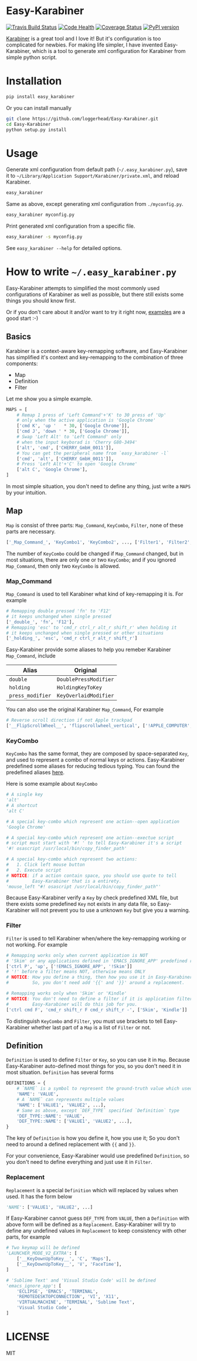 # Easy-Karabiner

[![Travis Build Status](https://travis-ci.org/loggerhead/Easy-Karabiner.svg?branch=master)](https://travis-ci.org/loggerhead/Easy-Karabiner)
[![Code Health](https://landscape.io/github/loggerhead/Easy-Karabiner/master/landscape.svg?branch=master)](https://landscape.io/github/loggerhead/Easy-Karabiner/master)
[![Coverage Status](https://coveralls.io/repos/github/loggerhead/Easy-Karabiner/badge.svg)](https://coveralls.io/github/loggerhead/Easy-Karabiner)
[![PyPI version](https://img.shields.io/pypi/v/easy_karabiner.svg)](https://pypi.python.org/pypi/easy_karabiner)

[Karabiner](https://pqrs.org/osx/karabiner/index.html.en) is a great tool and I love it! But it's configuration is too complicated for newbies. For making life simpler, I have invented Easy-Karabiner, which is a tool to generate xml configuration for Karabiner from simple python script.

# Installation

```bash
pip install easy_karabiner
```

Or you can install manually

```bash
git clone https://github.com/loggerhead/Easy-Karabiner.git
cd Easy-Karabiner
python setup.py install
```

# Usage

Generate xml configuration from default path (`~/.easy_karabiner.py`), save it to `~/Library/Application Support/Karabiner/private.xml`, and reload Karabiner.

```bash
easy_karabiner
```

Same as above, except generating xml configuration from `./myconfig.py`.

```bash
easy_karabiner myconfig.py
```

Print generated xml configuration from a specific file.

```bash
easy_karabiner -s myconfig.py
```

See `easy_karabiner --help` for detailed options.

# How to write `~/.easy_karabiner.py`

Easy-Karabiner attempts to simplified the most commonly used configurations of Karabiner as well as possible, but there still exists some things you should know first.

Or if you don't care about it and/or want to try it right now, [examples](https://github.com/loggerhead/Easy-Karabiner/tree/master/examples) are a good start :-)

## Basics

Karabiner is a context-aware key-remapping software, and Easy-Karabiner has simplified it's context and key-remapping to the combination of three components:

* Map
* Definition
* Filter

Let me show you a simple example.

```python
MAPS = [
    # Remap 1 press of 'Left Command'+'K' to 30 press of 'Up'
    # only when the active application is 'Google Chrome'
	['cmd K', 'up '   * 30, ['Google Chrome']],
    ['cmd J', 'down ' * 30, ['Google Chrome']],
	# Swap 'Left Alt' to 'Left Command' only
    # when the input keyborad is 'Cherry G80-3494'
    ['alt', 'cmd', ['CHERRY_GmbH_0011']],
    # You can get the peripheral name from `easy_karabiner -l`
    ['cmd', 'alt', ['CHERRY_GmbH_0011']],
    # Press 'Left Alt'+'C' to open 'Google Chrome'
	['alt C', 'Google Chrome'],
]
```

In most simple situation, you don't need to define any thing, just write a `MAPS` by your intuition.

## Map

`Map` is consist of three parts: `Map_Command`, `KeyCombo`, `Filter`, none of these parts are necessary.

```python
['_Map_Command_', 'KeyCombo1', 'KeyCombo2', ..., ['Filter1', 'Filter2', ...]]
```

The number of `KeyCombo` could be changed if  `Map_Command` changed, but in most situations, there are only one or two `KeyCombo`; and if you ignored `Map_Command`, then only two `KeyCombo` is allowed.

### Map_Command

`Map_Command` is used to tell Karabiner what kind of key-remapping it is. For example

```python
# Remapping double pressed 'fn' to 'F12'
# it keeps unchanged when single pressed
['_double_', 'fn', 'F12'],
# Remapping 'esc' to 'cmd_r ctrl_r alt_r shift_r' when holding it
# it keeps unchanged when single pressed or other situations
['_holding_', 'esc', 'cmd_r ctrl_r alt_r shift_r']
```

Easy-Karabiner provide some aliases to help you remeber Karabiner `Map_Command`, include

| Alias            | Original              |
| ---------------- | --------------------- |
| `double`         | `DoublePressModifier` |
| `holding`        | `HoldingKeyToKey`     |
| `press_modifier` | `KeyOverlaidModifier` |

You can also use the original Karabiner `Map_Command`, For example

```python
# Reverse scroll direction if not Apple trackpad
['__FlipScrollWheel__', 'flipscrollwheel_vertical', ['!APPLE_COMPUTER', '!ANY']]
```

### KeyCombo

`KeyCombo` has the same format, they are composed by space-separated `Key`, and used to represent a combo of normal keys or actions. Easy-Karabiner predefined some aliases for reducing tedious typing. You can found the predefined aliases [here](https://github.com/loggerhead/Easy-Karabiner/blob/master/easy_karabiner/alias.py).

Here is some example about `KeyCombo`

```python
# A single key
'alt'
# A shortcut
'alt C'

# A special key-combo which represent one action--open application
'Google Chrome'

# A special key-combo which represent one action--exectue script
# script must start with '#! ' to tell Easy-Karabiner it's a script
'#! osascript /usr/local/bin/copy_finder_path'

# A special key-combo which represent two actions:
#   1. Click left mouse button
#   2. Execute script
# NOTICE: if a action contain space, you should use quote to tell
#         Easy-Karabiner that is a entirety.
'mouse_left "#! osascript /usr/local/bin/copy_finder_path"'
```

Because Easy-Karabiner verify a `Key` by check predefined XML file, but there exists some predefined `Key` not exists in any data file, so Easy-Karabiner will not prevent you to use a unknown `Key` but give you a warning.

### Filter

`Filter` is used to tell Karabiner when/where the key-remapping working or not working. For example

```python
# Remapping works only when current application is NOT
# 'Skim' or any applications defined in 'EMACS_IGNORE_APP' predefined replacement
['ctrl P', 'up', ['!EMACS_IGNORE_APP', '!Skim']]
# '!' before a filter means NOT, otherwise means ONLY
# NOTICE: How you define a thing, then how you use it in Easy-Karabiner.
#		  So, you don't need add '{{' and '}}' around a replacement.

# Remapping works only when 'Skim' or 'Kindle'
# NOTICE: You don't need to define a filter if it is application filter,
#		  Easy-Karabiner will do this job for you.
['ctrl cmd F', 'cmd_r shift_r F cmd_r shift_r -', ['Skim', 'Kindle']]
```

To distinguish `KeyCombo` and `Filter`, you must use brackets to tell Easy-Karabiner whether last part of a `Map` is a list of `Filter` or not.

## Definition

`Definition` is used to define `Filter` or `Key`, so you can use it in `Map`. Because Easy-Karabiner auto-defined most things for you, so you don't need it in most situation. `Definition` has several forms

```python
DEFINITIONS = {
    # `NAME` is a symbol to represent the ground-truth value which used in `MAPS`
    'NAME': 'VALUE',
    # A `NAME` can represents multiple values
    'NAME': ['VALUE1', 'VALUE2', ...],
    # Same as above, except `DEF_TYPE` specified `Definition` type
    'DEF_TYPE::NAME': 'VALUE',
    'DEF_TYPE::NAME': ['VALUE1', 'VALUE2', ...],
}
```

The key of `Definition` is how you define it, how you use it; So you don't need to around a defined replacement with `{{` and `}}`.

For your convenience, Easy-Karabiner would use predefined `Definition`, so you don't need to define everything and just use it in `Filter`.

### Replacement

`Replacement` is a special `Definition` which will replaced by values when used. It has the form below

```python
'NAME': ['VALUE1', 'VALUE2', ...]
```

If Easy-Karabiner cannot guess `DEF_TYPE` from `VALUE`, then a `Definition` with above form will be defined as a `Replacement`. Easy-Karabiner will try to define any undefined values in `Replacement` to keep consistency with other parts, for example

```python
# Two keymap will be defined
'LAUNCHER_MODE_V2_EXTRA': [
    ['__KeyDownUpToKey__', 'C', 'Maps'],
    ['__KeyDownUpToKey__', 'V', 'FaceTime'],
]

# 'Sublime Text' and 'Visual Studio Code' will be defined
'emacs_ignore_app': [
    'ECLIPSE', 'EMACS', 'TERMINAL',
    'REMOTEDESKTOPCONNECTION', 'VI', 'X11',
    'VIRTUALMACHINE', 'TERMINAL', 'Sublime Text',
    'Visual Studio Code',
]
```

# LICENSE

MIT
